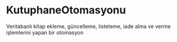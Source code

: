 # KutuphaneOtomasyonu
Veritabanlı kitap ekleme, güncelleme, listeleme, iade alma ve verme işlemlerini yapan bir otomasyon
